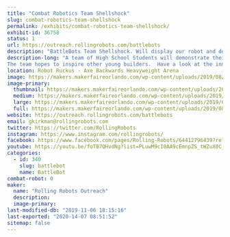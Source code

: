 ```yaml
---
title: "Combat Robotics Team Shellshock"
slug: combat-robotics-team-shellshock
permalink: /exhibits/combat-robotics-team-shellshock/
exhibit-id: 36758
status: 1
url: https://outreach.rollingrobots.com/battlebots
description: "BattleBots Team Shellshock. Will display our robot and demonstrate its turtle power in the battle box."
description-long: "A team of High School Students will demonstrate their robot Shellshock.  The team participated in BattleBots 2019 and was featured in episode 7.
The team hopes to inspire other young builders.  Have a look at the inner workings of a full body spinner robot with a turtle theme."
location: Robot Ruckus - Axe Backwards Heavyweight Arena
image: https://makers.makerfaireorlando.com/wp-content/uploads/2019/08/TeamShellshock-1024x683.jpg
image-primary:
  thumbnail: https://makers.makerfaireorlando.com/wp-content/uploads/2019/08/TeamShellshock-150x150.jpg
  medium: https://makers.makerfaireorlando.com/wp-content/uploads/2019/08/TeamShellshock-300x200.jpg
  large: https://makers.makerfaireorlando.com/wp-content/uploads/2019/08/TeamShellshock-1024x683.jpg
  full: https://makers.makerfaireorlando.com/wp-content/uploads/2019/08/TeamShellshock.jpg
website: https://outreach.rollingrobots.com/battlebots
email: gkirkman@rollingrobots.com
twitter: https://twitter.com/RollingRobots
instagram: https://www.instagram.com/rollingrobots/
facebook: https://www.facebook.com/pages/Rolling-Robots/64412796439?ref=ts
youtube: https://youtu.be/foTB7QHvdNg?list=PLuwM9cI0AA9cEmnpZS_tWZuX0C_zeQON6
categories:
  - id: 340
    slug: battlebot
    name: BattleBot
combat-robot: 0
maker:
  name: "Rolling Robots Outreach"
  description:
  image-primary: 
last-modified-db: "2019-11-06 18:15:16"
last-exported: "2020-14-07 08:51:52"
sitemap: false
---
```

